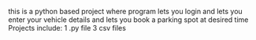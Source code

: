 this is a python based project where program lets you login and lets you enter your vehicle details and lets you book a parking spot at desired time
Projects include:
1 .py file
3 csv files

